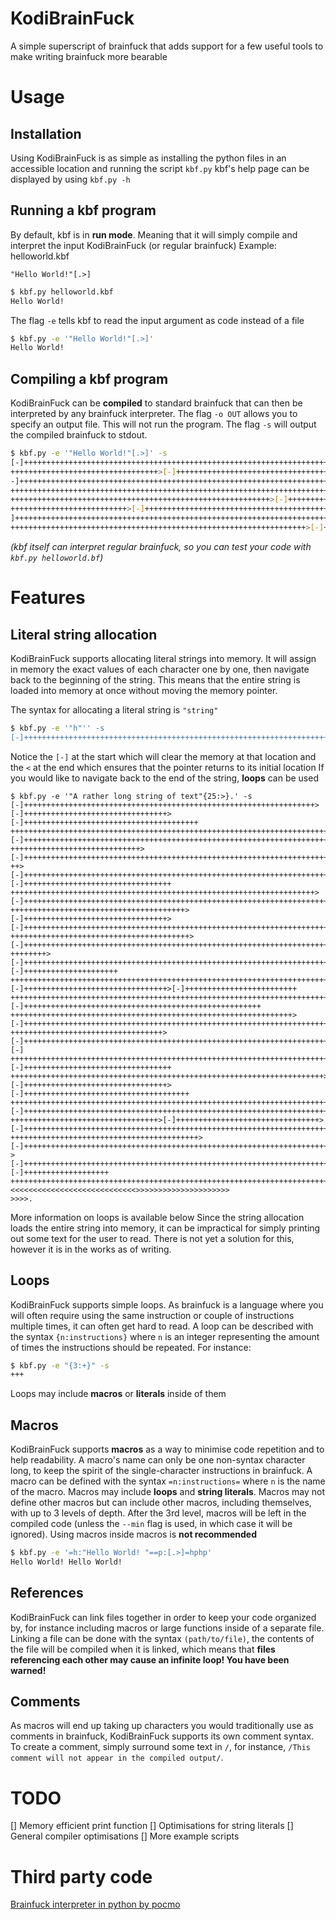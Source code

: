 # KodiBrainFuck
A simple superscript of brainfuck that adds support for a few useful tools to make writing brainfuck more bearable

# Usage

## Installation
Using KodiBrainFuck is as simple as installing the python files in an accessible location and running the script `kbf.py`
kbf's help page can be displayed by using `kbf.py -h`

## Running a kbf program
By default, kbf is in **run mode**. Meaning that it will simply compile and interpret the input KodiBrainFuck (or regular brainfuck)
Example:
helloworld.kbf
```
"Hello World!"[.>]
```
```sh
$ kbf.py helloworld.kbf
Hello World!
```
The flag `-e` tells kbf to read the input argument as code instead of a file
```sh
$ kbf.py -e '"Hello World!"[.>]'
Hello World!
```

## Compiling a kbf program
KodiBrainFuck can be **compiled** to standard brainfuck that can then be interpreted by any brainfuck interpreter.
The flag `-o OUT` allows you to specify an output file. This will not run the program.
The flag `-s` will output the compiled brainfuck to stdout.
```sh
$ kbf.py -e '"Hello World!"[.>]' -s
[-]++++++++++++++++++++++++++++++++++++++++++++++++++++++++++++++++++++++++>[-]++++++++++++++++++++++++++++++++++++++++++++++++++++++++++++++++++++
+++++++++++++++++++++++++++++++++>[-]++++++++++++++++++++++++++++++++++++++++++++++++++++++++++++++++++++++++++++++++++++++++++++++++++++++++++++>[
-]++++++++++++++++++++++++++++++++++++++++++++++++++++++++++++++++++++++++++++++++++++++++++++++++++++++++++++>[-]+++++++++++++++++++++++++++++++++
++++++++++++++++++++++++++++++++++++++++++++++++++++++++++++++++++++++++++++++>[-]++++++++++++++++++++++++++++++++>[-]+++++++++++++++++++++++++++++
++++++++++++++++++++++++++++++++++++++++++++++++++++++++++>[-]+++++++++++++++++++++++++++++++++++++++++++++++++++++++++++++++++++++++++++++++++++++
++++++++++++++++++++++++++>[-]++++++++++++++++++++++++++++++++++++++++++++++++++++++++++++++++++++++++++++++++++++++++++++++++++++++++++++++++++>[-
]++++++++++++++++++++++++++++++++++++++++++++++++++++++++++++++++++++++++++++++++++++++++++++++++++++++++++++>[-]++++++++++++++++++++++++++++++++++
++++++++++++++++++++++++++++++++++++++++++++++++++++++++++++++++++>[-]+++++++++++++++++++++++++++++++++><<<<<<<<<<<<[.>]
```
*(kbf itself can interpret regular brainfuck, so you can test your code with *`kbf.py helloworld.bf`*)*

# Features
## Literal string allocation
KodiBrainFuck supports allocating literal strings into memory. It will assign in memory the exact values of each character one by one, then navigate back to the beginning of the string. This means that the entire string is loaded into memory at once without moving the memory pointer.

The syntax for allocating a literal string is `"string"`
```sh
$ kbf.py -e '"h"'' -s
[-]++++++++++++++++++++++++++++++++++++++++++++++++++++++++++++++++++++++++++++++++++++++++++++++++++++++++><
```
Notice the `[-]` at the start which will clear the memory at that location and the `<` at the end which ensures that the pointer returns to its initial location
If you would like to navigate back to the end of the string, **loops** can be used
```
$ kbf.py -e '"A rather long string of text"{25:>}.' -s
[-]+++++++++++++++++++++++++++++++++++++++++++++++++++++++++++++++++>[-]++++++++++++++++++++++++++++++++>[-]+++++++++++++++++++++++++++++++++++++++
+++++++++++++++++++++++++++++++++++++++++++++++++++++++++++++++++++++++++++>[-]++++++++++++++++++++++++++++++++++++++++++++++++++++++++++++++++++++
+++++++++++++++++++++++++++++>[-]++++++++++++++++++++++++++++++++++++++++++++++++++++++++++++++++++++++++++++++++++++++++++++++++++++++++++++++++++
++>[-]++++++++++++++++++++++++++++++++++++++++++++++++++++++++++++++++++++++++++++++++++++++++++++++++++++++++>[-]+++++++++++++++++++++++++++++++++
++++++++++++++++++++++++++++++++++++++++++++++++++++++++++++++++++++>[-]+++++++++++++++++++++++++++++++++++++++++++++++++++++++++++++++++++++++++++
+++++++++++++++++++++++++++++++++++++++>[-]++++++++++++++++++++++++++++++++>[-]++++++++++++++++++++++++++++++++++++++++++++++++++++++++++++++++++++
++++++++++++++++++++++++++++++++++++++++>[-]+++++++++++++++++++++++++++++++++++++++++++++++++++++++++++++++++++++++++++++++++++++++++++++++++++++++
++++++++>[-]++++++++++++++++++++++++++++++++++++++++++++++++++++++++++++++++++++++++++++++++++++++++++++++++++++++++++++++>[-]+++++++++++++++++++++
++++++++++++++++++++++++++++++++++++++++++++++++++++++++++++++++++++++++++++++++++>[-]++++++++++++++++++++++++++++++++>[-]+++++++++++++++++++++++++
++++++++++++++++++++++++++++++++++++++++++++++++++++++++++++++++++++++++++++++++++++++++++>[-]+++++++++++++++++++++++++++++++++++++++++++++++++++++
+++++++++++++++++++++++++++++++++++++++++++++++++++++++++++++++>[-]++++++++++++++++++++++++++++++++++++++++++++++++++++++++++++++++++++++++++++++++
++++++++++++++++++++++++++++++++++>[-]+++++++++++++++++++++++++++++++++++++++++++++++++++++++++++++++++++++++++++++++++++++++++++++++++++++++++>[-]
++++++++++++++++++++++++++++++++++++++++++++++++++++++++++++++++++++++++++++++++++++++++++++++++++++++++++++++>[-]+++++++++++++++++++++++++++++++++
++++++++++++++++++++++++++++++++++++++++++++++++++++++++++++++++++++++>[-]++++++++++++++++++++++++++++++++>[-]+++++++++++++++++++++++++++++++++++++
++++++++++++++++++++++++++++++++++++++++++++++++++++++++++++++++++++++++++>[-]+++++++++++++++++++++++++++++++++++++++++++++++++++++++++++++++++++++
+++++++++++++++++++++++++++++++++>[-]++++++++++++++++++++++++++++++++>[-]++++++++++++++++++++++++++++++++++++++++++++++++++++++++++++++++++++++++++
++++++++++++++++++++++++++++++++++++++++++>[-]+++++++++++++++++++++++++++++++++++++++++++++++++++++++++++++++++++++++++++++++++++++++++++++++++++++
>[-]++++++++++++++++++++++++++++++++++++++++++++++++++++++++++++++++++++++++++++++++++++++++++++++++++++++++++++++++++++++++>[-]+++++++++++++++++++
+++++++++++++++++++++++++++++++++++++++++++++++++++++++++++++++++++++++++++++++++++++++++++++++++><<<<<<<<<<<<<<<<<<<<<<<<<<<<>>>>>>>>>>>>>>>>>>>>>
>>>>.
```
More information on loops is available below
Since the string allocation loads the entire string into memory, it can be impractical for simply printing out some text for the user to read. There is not yet a solution for this, however it is in the works as of writing.

## Loops
KodiBrainFuck supports simple loops. As brainfuck is a language where you will often require using the same instruction or couple of instructions multiple times, it can often get hard to read.
A loop can be described with the syntax `{n:instructions}` where `n` is an integer representing the amount of times the instructions should be repeated. For instance:
```sh
$ kbf.py -e "{3:+}" -s
+++
```
Loops may include **macros** or **literals** inside of them

## Macros
KodiBrainFuck supports **macros** as a way to minimise code repetition and to help readability. A macro's name can only be one non-syntax character long, to keep the spirit of the single-character instructions in brainfuck. A macro can be defined with the syntax `=n:instructions=` where `n` is the name of the macro. Macros may include **loops** and **string literals**. Macros may not define other macros but can include other macros, including themselves, with up to 3 levels of depth. After the 3rd level, macros will be left in the compiled code (unless the `--min` flag is used, in which case it will be ignored). Using macros inside macros is **not recommended**
```sh
$ kbf.py -e '=h:"Hello World! "==p:[.>]=hphp'
Hello World! Hello World!
```

## References
KodiBrainFuck can link files together in order to keep your code organized by, for instance including macros or large functions inside of a separate file. Linking a file can be done with the syntax `(path/to/file)`, the contents of the file will be compiled when it is linked, which means that **files referencing each other may cause an infinite loop! You have been warned!**

## Comments
As macros will end up taking up characters you would traditionally use as comments in brainfuck, KodiBrainFuck supports its own comment syntax. To create a comment, simply surround some text in `/`, for instance, `/This comment will not appear in the compiled output/`.

# TODO
[] Memory efficient print function
[] Optimisations for string literals
[] General compiler optimisations
[] More example scripts

# Third party code
[Brainfuck interpreter in python by pocmo](https://github.com/pocmo/Python-Brainfuck)
